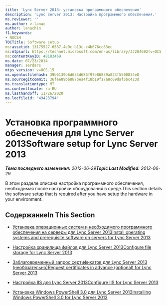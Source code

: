 ```yaml
---
title: 'Lync Server 2013: установка программного обеспечения'
description: 'Lync Server 2013: Настройка программного обеспечения.'
ms.reviewer: ''
ms.author: v-lanac
author: lanachin
f1.keywords:
- NOCSH
TOCTitle: Software setup
ms:assetid: 13175527-6587-4e9c-b13c-c4b676cc83ec
ms:mtpsurl: https://technet.microsoft.com/en-us/library/JJ204692(v=OCS.15)
ms:contentKeyID: 48183469
ms.date: 07/23/2014
manager: serdars
mtps_version: v=OCS.15
ms.openlocfilehash: 39b6139b6d635d686f97e86839a823f5500834e8
ms.sourcegitcommit: 36fee89bb887bea4f18b19f17a8c69daf5bc423d
ms.translationtype: MT
ms.contentlocale: ru-RU
ms.lasthandoff: 11/26/2020
ms.locfileid: "49423794"
---
```

# <a name="software-setup-for-lync-server-2013"></a><span data-ttu-id="cd7bc-103">Установка программного обеспечения для Lync Server 2013</span><span class="sxs-lookup"><span data-stu-id="cd7bc-103">Software setup for Lync Server 2013</span></span>

<div data-xmlns="http://www.w3.org/1999/xhtml">

<div class="topic" data-xmlns="http://www.w3.org/1999/xhtml" data-msxsl="urn:schemas-microsoft-com:xslt" data-cs="https://msdn.microsoft.com/">

<div data-asp="https://msdn2.microsoft.com/asp">



</div>

<div id="mainSection">

<div id="mainBody"><span data-ttu-id="cd7bc-104">

<span> </span></span><span class="sxs-lookup"><span data-stu-id="cd7bc-104">

<span> </span></span></span>

<span data-ttu-id="cd7bc-105">_**Тема последнего изменения:** 2012-06-29_</span><span class="sxs-lookup"><span data-stu-id="cd7bc-105">_**Topic Last Modified:** 2012-06-29_</span></span>

<span data-ttu-id="cd7bc-106">В этом разделе описана настройка программного обеспечения, необходимая после настройки оборудования в среде.</span><span class="sxs-lookup"><span data-stu-id="cd7bc-106">This section details the software setup that is required after you have setup the hardware in your environment.</span></span>

<div>

## <a name="in-this-section"></a><span data-ttu-id="cd7bc-107">Содержание</span><span class="sxs-lookup"><span data-stu-id="cd7bc-107">In This Section</span></span>

  - [<span data-ttu-id="cd7bc-108">Установка операционных систем и необходимого программного обеспечения на серверы для Lync Server 2013</span><span class="sxs-lookup"><span data-stu-id="cd7bc-108">Install operating systems and prerequisite software on servers for Lync Server 2013</span></span>](lync-server-2013-install-operating-systems-and-prerequisite-software-on-servers.md)

  - [<span data-ttu-id="cd7bc-109">Настройка хранилища файлов для Lync Server 2013</span><span class="sxs-lookup"><span data-stu-id="cd7bc-109">Configure file storage for Lync Server 2013</span></span>](lync-server-2013-configure-dfs-file-storage.md)

  - [<span data-ttu-id="cd7bc-110">Заблаговременный запрос сертификатов для Lync Server 2013 (необязательно)</span><span class="sxs-lookup"><span data-stu-id="cd7bc-110">Request certificates in advance (optional) for Lync Server 2013</span></span>](lync-server-2013-request-certificates-in-advance-optional.md)

  - [<span data-ttu-id="cd7bc-111">Настройка IIS для Lync Server 2013</span><span class="sxs-lookup"><span data-stu-id="cd7bc-111">Configure IIS for Lync Server 2013</span></span>](lync-server-2013-configure-iis.md)

  - [<span data-ttu-id="cd7bc-112">Установка Windows PowerShell 3.0 для Lync Server 2013</span><span class="sxs-lookup"><span data-stu-id="cd7bc-112">Installing Windows PowerShell 3.0 for Lync Server 2013</span></span>](lync-server-2013-installing-windows-powershell-3-0.md)

<span data-ttu-id="cd7bc-113"></div>

</div>

<span> </span>

</div>

</div>

</span><span class="sxs-lookup"><span data-stu-id="cd7bc-113"></div>

</div>

<span> </span>

</div>

</div>

</span></span></div>

